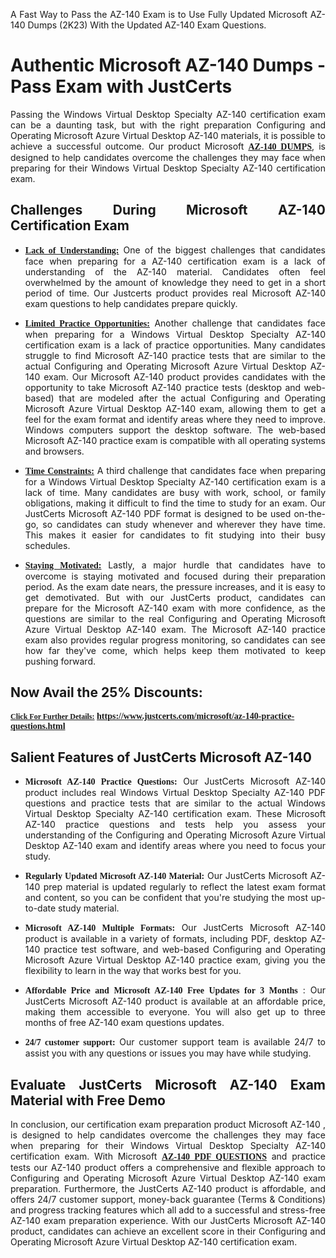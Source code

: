 <p dir="auto" style="text-align: justify;">A Fast Way to Pass the AZ-140 Exam is to Use Fully Updated Microsoft AZ-140 Dumps (2K23) With the Updated AZ-140 Exam Questions.</p>

<h1 style="text-align: justify;"><strong>Authentic Microsoft AZ-140 Dumps - Pass Exam with JustCerts</strong></h1>

<p style="text-align: justify;">Passing the Windows Virtual Desktop Specialty AZ-140 certification exam can be a daunting task, but with the right preparation Configuring and Operating Microsoft Azure Virtual Desktop AZ-140 materials, it is possible to achieve a successful outcome. Our product Microsoft <strong><a href="https://www.justcerts.com/microsoft/az-140-practice-questions.html"><span style="font-family:Georgia,serif;"><u>AZ-140 DUMPS</u></span></a></strong>, is designed to help candidates overcome the challenges they may face when preparing for their Windows Virtual Desktop Specialty AZ-140 certification exam.</p>

<h2 style="text-align: justify;"><strong>Challenges During Microsoft AZ-140 Certification Exam</strong></h2>

<ul>
	<li style="text-align: justify;"><u><span style="font-family:Georgia,serif;"><strong>Lack of Understanding:</strong></span></u> One of the biggest challenges that candidates face when preparing for a AZ-140 certification exam is a lack of understanding of the AZ-140 material. Candidates often feel overwhelmed by the amount of knowledge they need to get in a short period of time. Our Justcerts product provides real Microsoft AZ-140 exam questions to help candidates prepare quickly.</li>
</ul>

<ul>
	<li style="text-align: justify;"><u><span style="font-family:Georgia,serif;"><strong>Limited Practice Opportunities:</strong></span></u> Another challenge that candidates face when preparing for a Windows Virtual Desktop Specialty AZ-140 certification exam is a lack of practice opportunities. Many candidates struggle to find Microsoft AZ-140 practice tests that are similar to the actual Configuring and Operating Microsoft Azure Virtual Desktop AZ-140 exam. Our Microsoft AZ-140 product provides candidates with the opportunity to take Microsoft AZ-140 practice tests (desktop and web-based) that are modeled after the actual Configuring and Operating Microsoft Azure Virtual Desktop AZ-140 exam, allowing them to get a feel for the exam format and identify areas where they need to improve. Windows computers support the desktop software. The web-based Microsoft AZ-140 practice exam is compatible with all operating systems and browsers.</li>
</ul>

<ul>
	<li style="text-align: justify;"><u><span style="font-family:Georgia,serif;"><strong>Time Constraints:</strong></span></u> A third challenge that candidates face when preparing for a Windows Virtual Desktop Specialty AZ-140 certification exam is a lack of time. Many candidates are busy with work, school, or family obligations, making it difficult to find the time to study for an exam. Our JustCerts Microsoft AZ-140 PDF format is designed to be used on-the-go, so candidates can study whenever and wherever they have time. This makes it easier for candidates to fit studying into their busy schedules.</li>
</ul>

<ul>
	<li style="text-align: justify;"><u><span style="font-family:Georgia,serif;"><strong>Staying Motivated:</strong></span></u> Lastly, a major hurdle that candidates have to overcome is staying motivated and focused during their preparation period. As the exam date nears, the pressure increases, and it is easy to get demotivated. But with our JustCerts product, candidates can prepare for the Microsoft AZ-140 exam with more confidence, as the questions are similar to the real Configuring and Operating Microsoft Azure Virtual Desktop AZ-140 exam. The Microsoft AZ-140 practice exam also provides regular progress monitoring, so candidates can see how far they've come, which helps keep them motivated to keep pushing forward.</li>
</ul>

<h2 style="text-align: justify;"><strong>Now Avail the 25% Discounts:</strong></h2>

<p><span style="font-size:12px;"><u><span style="font-family:Georgia,serif;"><strong>Click For Further Details:</strong></span></u></span><span style="font-size:14px;"><span style="font-family:Georgia,serif;"><strong> <a href="https://www.justcerts.com/microsoft/az-140-practice-questions.html">https://www.justcerts.com/microsoft/az-140-practice-questions.html</a></strong></span></span></p>

<h2 style="text-align: justify;"><strong>Salient Features of JustCerts Microsoft AZ-140</strong></h2>

<ul>
	<li style="text-align: justify;"><span style="font-family:Georgia,serif;"><strong>Microsoft AZ-140 Practice Questions:</strong></span> Our JustCerts Microsoft AZ-140 product includes real Windows Virtual Desktop Specialty AZ-140 PDF questions and practice tests that are similar to the actual Windows Virtual Desktop Specialty AZ-140 certification exam. These Microsoft AZ-140 practice questions and tests help you assess your understanding of the Configuring and Operating Microsoft Azure Virtual Desktop AZ-140 exam and identify areas where you need to focus your study.</li>
</ul>

<ul>
	<li style="text-align: justify;"><span style="font-family:Georgia,serif;"><strong>Regularly Updated Microsoft AZ-140 Material:</strong></span> Our JustCerts Microsoft AZ-140 prep material is updated regularly to reflect the latest exam format and content, so you can be confident that you're studying the most up-to-date study material.</li>
</ul>

<ul>
	<li style="text-align: justify;"><span style="font-family:Georgia,serif;"><strong>Microsoft AZ-140 Multiple Formats:</strong></span> Our JustCerts Microsoft AZ-140 product is available in a variety of formats, including PDF, desktop AZ-140 practice test software, and web-based Configuring and Operating Microsoft Azure Virtual Desktop AZ-140 practice exam, giving you the flexibility to learn in the way that works best for you.</li>
</ul>

<ul>
	<li style="text-align: justify;"><span style="font-family:Georgia,serif;"><strong>Affordable Price and Microsoft AZ-140 Free Updates for 3 Months</strong></span> : Our JustCerts Microsoft AZ-140 product is available at an affordable price, making them accessible to everyone. You will also get up to three months of free AZ-140 exam questions updates.</li>
</ul>

<ul>
	<li style="text-align: justify;"><span style="font-family:Georgia,serif;"><strong>24/7 customer support:</strong></span> Our customer support team is available 24/7 to assist you with any questions or issues you may have while studying.</li>
</ul>

<h2 style="text-align: justify;"><strong>Evaluate JustCerts Microsoft AZ-140 Exam Material with Free Demo</strong></h2>

<p style="text-align: justify;">In conclusion, our certification exam preparation product Microsoft AZ-140 , is designed to help candidates overcome the challenges they may face when preparing for their Windows Virtual Desktop Specialty AZ-140 certification exam. With Microsoft <a href="https://www.justcerts.com/microsoft/az-140-practice-questions.html"><u><strong><span style="font-family:Georgia,serif;">AZ-140 PDF QUESTIONS</span></strong></u></a> and practice tests our AZ-140 product offers a comprehensive and flexible approach to Configuring and Operating Microsoft Azure Virtual Desktop AZ-140 exam preparation. Furthermore, the JustCerts AZ-140 product is affordable, and offers 24/7 customer support, money-back guarantee (Terms & Conditions) and progress tracking features which all add to a successful and stress-free AZ-140 exam preparation experience. With our JustCerts Microsoft AZ-140 product, candidates can achieve an excellent score in their Configuring and Operating Microsoft Azure Virtual Desktop AZ-140 certification exam.</p>
